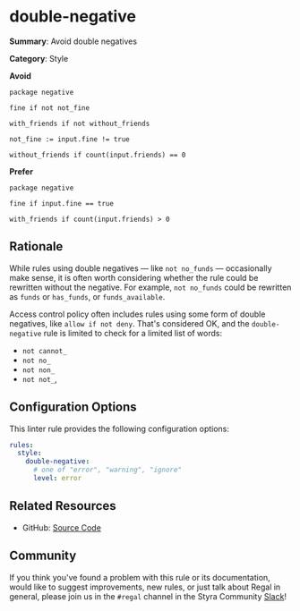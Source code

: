 # double-negative

**Summary**: Avoid double negatives

**Category**: Style

**Avoid**
```rego
package negative

fine if not not_fine

with_friends if not without_friends

not_fine := input.fine != true

without_friends if count(input.friends) == 0
```

**Prefer**
```rego
package negative

fine if input.fine == true

with_friends if count(input.friends) > 0
```

## Rationale

While rules using double negatives — like `not no_funds` — occasionally make sense, it is often worth considering
whether the rule could be rewritten without the negative. For example, `not no_funds` could be rewritten as `funds` or
`has_funds`, or `funds_available`.

Access control policy often includes rules using some form of double negatives, like `allow if not deny`. That's
considered OK, and the `double-negative` rule is limited to check for a limited list of words:

- `not cannot_`
- `not no_`
- `not non_`
- `not not_`,

## Configuration Options

This linter rule provides the following configuration options:

```yaml
rules:
  style:
    double-negative:
      # one of "error", "warning", "ignore"
      level: error
```

## Related Resources

- GitHub: [Source Code](https://github.com/StyraInc/regal/blob/main/bundle/regal/rules/style/double-negative/double_negative.rego)

## Community

If you think you've found a problem with this rule or its documentation, would like to suggest improvements, new rules,
or just talk about Regal in general, please join us in the `#regal` channel in the Styra Community
[Slack](https://communityinviter.com/apps/styracommunity/signup)!
